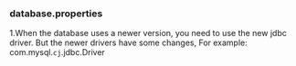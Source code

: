 ### database.properties
1.When the database uses a newer version, you need to use the new jdbc driver.
But the newer drivers have some changes,
For example: com.mysql.`cj`.jdbc.Driver